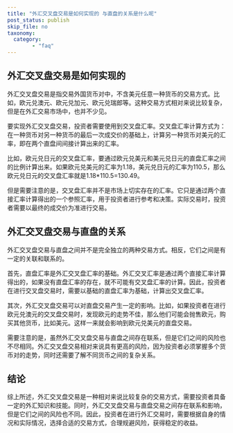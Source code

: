 ```yaml
---
title: "外汇交叉盘交易是如何实现的 与直盘的关系是什么呢"
post_status: publish
skip_file: no
taxonomy:
  category:
        - "faq"
---
```


## 外汇交叉盘交易是如何实现的

外汇交叉盘交易是指交易外国货币对中，不含美元任意一种货币的交易方式。比如，欧元兑澳元、欧元兑加元、欧元兑瑞郎等。这种交易方式相对来说比较复杂，但是在外汇交易市场中，也并不少见。

要实现外汇交叉盘交易，投资者需要使用到交叉盘汇率。交叉盘汇率计算方式为：在一种货币对另一种货币的最后一次成交价的基础上，计算另一种货币对美元的汇率，即在两个直盘间间接计算出来的汇率。

比如，欧元兑日元的交叉盘汇率，要通过欧元兑美元和美元兑日元的直盘汇率之间的比例计算出来。如果欧元兑美元的汇率为1.18，美元兑日元的汇率为110.5，那么欧元兑日元的交叉盘汇率就是1.18\*110.5=130.49。

但是需要注意的是，交叉盘汇率并不是市场上切实存在的汇率。它只是通过两个直接汇率计算得出的一个参照汇率，用于投资者进行参考和决策。实际交易时，投资者需要以最终的成交价为准进行交易。

## 外汇交叉盘交易与直盘的关系

外汇交叉盘交易与直盘之间并不是完全独立的两种交易方式。相反，它们之间是有一定的关联和联系的。

首先，直盘汇率是外汇交叉盘汇率的基础。外汇交叉汇率是通过两个直接汇率计算得出的，如果没有直盘汇率的存在，就不可能有交叉盘汇率的计算。因此，投资者在进行交叉盘交易时，需要以基础的直盘汇率为基础，计算出交叉盘汇率。

其次，外汇交叉盘交易可以对直盘交易产生一定的影响。比如，如果投资者在进行欧元兑澳元的交叉盘交易时，发现欧元的走势不佳，那么他们可能会抛售欧元，购买其他货币，比如美元。这样一来就会影响到欧元兑美元的直盘交易。

需要注意的是，虽然外汇交叉盘交易与直盘之间存在联系，但是它们之间的风险也不尽相同。外汇交叉盘交易相对来说具有更高的风险，因为投资者必须掌握多个货币对的走势，同时还需要了解不同货币之间的复杂关系。

## 结论

综上所述，外汇交叉盘交易是一种相对来说比较复杂的交易方式，需要投资者具备一定的外汇知识和技能。同时，外汇交叉盘交易与直盘交易之间存在联系和影响，但是它们之间的风险也不同。因此，投资者在进行外汇交易时，需要根据自身的情况和实际情况，选择合适的交易方式，合理规避风险，获得稳定的收益。
